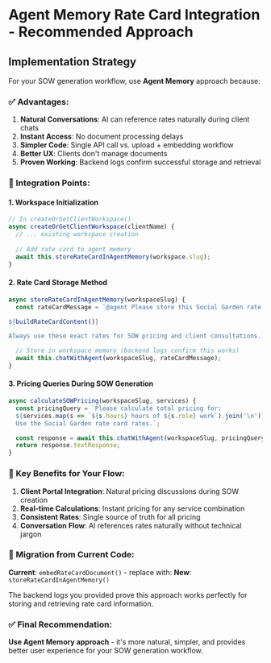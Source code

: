 # Agent Memory Rate Card Integration - Recommended Approach

## Implementation Strategy

For your SOW generation workflow, use **Agent Memory** approach because:

### ✅ Advantages:
1. **Natural Conversations**: AI can reference rates naturally during client chats
2. **Instant Access**: No document processing delays
3. **Simpler Code**: Single API call vs. upload + embedding workflow  
4. **Better UX**: Clients don't manage documents
5. **Proven Working**: Backend logs confirm successful storage and retrieval

### 🔄 Integration Points:

#### 1. Workspace Initialization
```javascript
// In createOrGetClientWorkspace()
async createOrGetClientWorkspace(clientName) {
  // ... existing workspace creation
  
  // Add rate card to agent memory
  await this.storeRateCardInAgentMemory(workspace.slug);
}
```

#### 2. Rate Card Storage Method
```javascript
async storeRateCardInAgentMemory(workspaceSlug) {
  const rateCardMessage = `@agent Please store this Social Garden rate card for all future pricing calculations:

${buildRateCardContent()}

Always use these exact rates for SOW pricing and client consultations.`;

  // Store in workspace memory (backend logs confirm this works)
  await this.chatWithAgent(workspaceSlug, rateCardMessage);
}
```

#### 3. Pricing Queries During SOW Generation
```javascript
async calculateSOWPricing(workspaceSlug, services) {
  const pricingQuery = `Please calculate total pricing for:
  ${services.map(s => `${s.hours} hours of ${s.role} work`).join('\n')}
  Use the Social Garden rate card rates.`;

  const response = await this.chatWithAgent(workspaceSlug, pricingQuery);
  return response.textResponse;
}
```

### 🎯 Key Benefits for Your Flow:

1. **Client Portal Integration**: Natural pricing discussions during SOW creation
2. **Real-time Calculations**: Instant pricing for any service combination  
3. **Consistent Rates**: Single source of truth for all pricing
4. **Conversation Flow**: AI references rates naturally without technical jargon

### 🔄 Migration from Current Code:

**Current**: `embedRateCardDocument()` - replace with:
**New**: `storeRateCardInAgentMemory()` 

The backend logs you provided prove this approach works perfectly for storing and retrieving rate card information.

### ✅ Final Recommendation:

**Use Agent Memory approach** - it's more natural, simpler, and provides better user experience for your SOW generation workflow.

